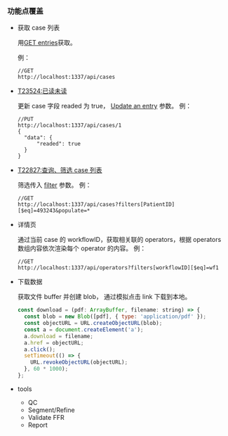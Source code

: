 ### 功能点覆盖

- 获取 case 列表

  用[GET entries](https://docs.strapi.io/developer-docs/latest/developer-resources/database-apis-reference/rest-api.html#get-entries)获取。

  例：

  ```
  //GET
  http://localhost:1337/api/cases
  ```

- [T23524:已读未读](https://pha.curacloudplatform.com/T23524)

  更新 case 字段 readed 为 true， [Update an entry](https://docs.strapi.io/developer-docs/latest/developer-resources/database-apis-reference/rest-api.html#update-an-entry) 参数。
  例：

  ```
  //PUT
  http://localhost:1337/api/cases/1
  {
    "data": {
        "readed": true
    }
  }
  ```

- [T22827:查询、筛选 case 列表](https://pha.curacloudplatform.com/T22827)

  筛选传入 [filter](https://docs.strapi.io/developer-docs/latest/developer-resources/database-apis-reference/rest/filtering-locale-publication.html#filtering) 参数。
  例：

  ```
  //GET
  http://localhost:1337/api/cases?filters[PatientID][$eq]=493243&populate=*
  ```

- 详情页

  通过当前 case 的 workflowID，获取相关联的 operators，根据 operators 数组内容依次渲染每个 operator 的内容。
  例：

  ```
  //GET
  http://localhost:1337/api/operators?filters[workflowID][$eq]=wf1
  ```

- 下载数据

  获取文件 buffer 并创建 blob， 通过模拟点击 link 下载到本地。

  ```js
  const download = (pdf: ArrayBuffer, filename: string) => {
    const blob = new Blob([pdf], { type: 'application/pdf' });
    const objectURL = URL.createObjectURL(blob);
    const a = document.createElement('a');
    a.download = filename;
    a.href = objectURL;
    a.click();
    setTimeout(() => {
      URL.revokeObjectURL(objectURL);
    }, 60 * 1000);
  };
  ```

- tools

  - QC
  - Segment/Refine
  - Validate FFR
  - Report
